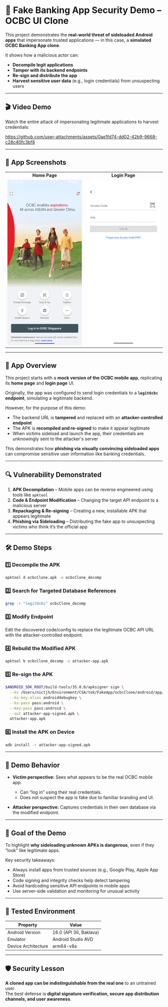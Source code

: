 # 🛑 Fake Banking App Security Demo – OCBC UI Clone

This project demonstrates the **real-world threat of sideloaded Android apps** that impersonate trusted applications — in this case, a **simulated OCBC Banking App clone**.

It shows how a malicious actor can:

- **Decompile legit applications**
- **Tamper with its backend endpoints**
- **Re-sign and distribute the app**
- **Harvest sensitive user data** (e.g., login credentials) from unsuspecting users

---

## 🎬 Video Demo

Watch the entire attack of impersonating legitimate applications to harvest credentials:

https://github.com/user-attachments/assets/0ae1fd74-dd02-42b9-9668-c28c40fc3bf8


---

## 📸 App Screenshots


<div align="center">

<table>
  <tr>
    <td align="center"><strong>Home Page</strong></td>
    <td align="center"><strong>Login Page</strong></td>
  </tr>
  <tr>
    <td>
      <img src="OCBCcloneByTok.png" alt="OCBC Clone Home Page" width="250"/>
    </td>
    <td>
      <img src="OcbcLoginByTok.png" alt="OCBC Clone Login Page" width="250"/>
    </td>
  </tr>
</table>

</div>

---

## 📱 App Overview

This project starts with a **mock version of the OCBC mobile app**, replicating its **home page** and **login page** UI.

Originally, the app was configured to send login credentials to a **`legitOcbc` endpoint**, simulating a legitimate backend.

However, for the purpose of this demo:

- The backend URL is **tampered** and replaced with an **attacker-controlled endpoint**
- The APK is **recompiled and re-signed** to make it appear legitimate
- When victims sideload and launch the app, their credentials are unknowingly sent to the attacker's server

This demonstrates how **phishing via visually convincing sideloaded apps** can compromise sensitive user information like banking credentials.


---

## 🔍 Vulnerability Demonstrated

1. **APK Decompilation** – Mobile apps can be reverse engineered using tools like `apktool`
2. **Code & Endpoint Modification** – Changing the target API endpoint to a malicious server
3. **Repackaging & Re-signing** – Creating a new, installable APK that appears legitimate
4. **Phishing via Sideloading** – Distributing the fake app to unsuspecting victims who think it’s the official app

---

## 🛠️ Demo Steps

### 1️⃣ Decompile the APK
```bash
apktool d ocbcClone.apk -o ocbcClone_decomp
```

### 2️⃣ Search for Targeted Database References
```bash
grep -r "legitOcbc" ocbcClone_decomp
```

### 3️⃣ Modify Endpoint
Edit the discovered code/config to replace the legitimate OCBC API URL with the attacker-controlled endpoint.


### 4️⃣ Rebuild the Modified APK
```bash
apktool b ocbcClone_decomp -o attacker-app.apk
```

### 5️⃣ Re-sign the APK
```bash
$ANDROID_SDK_ROOT/build-tools/35.0.0/apksigner sign \
  --ks /Users/nictjh/Environment/CSA/tok/FakeApp/ocbcClone/android/app/debug.keystore \
  --ks-key-alias androiddebugkey \
  --ks-pass pass:android \
  --key-pass pass:android \
  --out attacker-app-signed.apk \
  attacker-app.apk
```

### 6️⃣ Install the APK on Device
```bash
adb install -r attacker-app-signed.apk
```

---

## 🧪 Demo Behavior

- **Victim perspective:**
  Sees what appears to be the real OCBC mobile app.
  - Can “log in” using their real credentials.
  - Does not suspect the app is fake due to familiar branding and UI.

- **Attacker perspective:**
  Captures credentials in their own database via the modified endpoint.

---

## 🎯 Goal of the Demo

To highlight **why sideloading unknown APKs is dangerous**, even if they “look” like legitimate apps.

Key security takeaways:

- Always install apps from trusted sources (e.g., Google Play, Apple App Store)
- Code signing and integrity checks help detect tampering
- Avoid hardcoding sensitive API endpoints in mobile apps
- Use server-side validation and monitoring for unusual activity

---

## 🧪 Tested Environment

| Property             | Value                |
|----------------------|---------------------|
| Android Version      | 16.0 (API 36, Baklava)   |
| Emulator             | Android Studio AVD  |
| Device Architecture  | arm64-v8a           |

---

## 🛡️ Security Lesson

**A cloned app can be indistinguishable from the real one** to an untrained user.  
The best defense is **digital signature verification, secure app distribution channels, and user awareness**.
